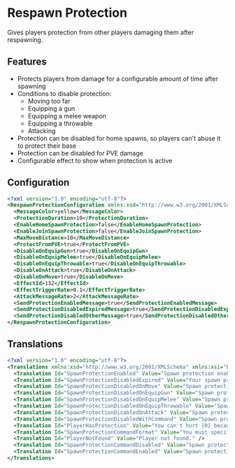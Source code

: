 # Respawn Protection
Gives players protection from other players damaging them after respawning.

## Features
- Protects players from damage for a configurable amount of time after spawning
- Conditions to disable protection:
  - Moving too far
  - Equipping a gun
  - Equipping a melee weapon
  - Equipping a throwable
  - Attacking
- Protection can be disabled for home spawns, so players can't abuse it to protect their base
- Protection can be disabled for PVE damage
- Configurable effect to show when protection is active

## Configuration
```xml
<?xml version="1.0" encoding="utf-8"?>
<RespawnProtectionConfiguration xmlns:xsd="http://www.w3.org/2001/XMLSchema" xmlns:xsi="http://www.w3.org/2001/XMLSchema-instance">
  <MessageColor>yellow</MessageColor>
  <ProtectionDuration>10</ProtectionDuration>
  <EnableHomeSpawnProtection>false</EnableHomeSpawnProtection>
  <EnableJoinSpawnProtection>false</EnableJoinSpawnProtection>
  <MaxMoveDistance>10</MaxMoveDistance>
  <ProtectFromPVE>true</ProtectFromPVE>
  <DisableOnEquipGun>true</DisableOnEquipGun>
  <DisableOnEquipMelee>true</DisableOnEquipMelee>
  <DisableOnEquipThrowable>true</DisableOnEquipThrowable>
  <DisableOnAttack>true</DisableOnAttack>
  <DisableOnMove>true</DisableOnMove>
  <EffectId>132</EffectId>
  <EffectTriggerRate>0.1</EffectTriggerRate>
  <AttackMessageRate>2</AttackMessageRate>
  <SendProtectionEnabledMessage>true</SendProtectionEnabledMessage>
  <SendProtectionDisabledExpiredMessage>true</SendProtectionDisabledExpiredMessage>
  <SendProtectionDisabledOtherMessage>true</SendProtectionDisabledOtherMessage>
</RespawnProtectionConfiguration>
```

## Translations
```xml
<?xml version="1.0" encoding="utf-8"?>
<Translations xmlns:xsd="http://www.w3.org/2001/XMLSchema" xmlns:xsi="http://www.w3.org/2001/XMLSchema-instance">
  <Translation Id="SpawnProtectionEnabled" Value="Spawn protection enabled for {0} seconds." />
  <Translation Id="SpawnProtectionDisabledExpired" Value="Your spawn protection has expired." />
  <Translation Id="SpawnProtectionDisabledOnMove" Value="Spawn protection disabled because you moved too far." />
  <Translation Id="SpawnProtectionDisabledOnEquipGun" Value="Spawn protection disabled because you equipped a gun." />
  <Translation Id="SpawnProtectionDisabledOnEquipMelee" Value="Spawn protection disabled because you equipped a melee weapon." />
  <Translation Id="SpawnProtectionDisabledOnEquipThrowable" Value="Spawn protection disabled because you equipped a throwable." />
  <Translation Id="SpawnProtectionDisabledOnAttack" Value="Spawn protection disabled because you attacked." />
  <Translation Id="SpawnProtectionDisabledWithCommand" Value="Spawn protection disabled by command." />
  <Translation Id="PlayerHasProtection" Value="You can't hurt {0} because they have spawn protection." />
  <Translation Id="SpawnProtectionCommandFormat" Value="You must specify player name." />
  <Translation Id="PlayerNotFound" Value="Player not found." />
  <Translation Id="SpawnProtectionCommandDisabled" Value="Spawn protection disabled for {0}." />
  <Translation Id="SpawnProtectionCommandEnabled" Value="Spawn protection enabled for {0} for {1} seconds." />
</Translations>
```